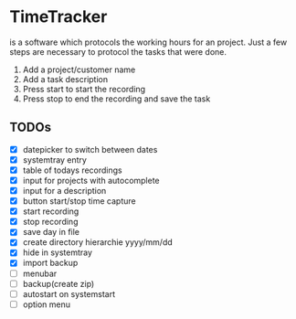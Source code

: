 # TimeTracker
is a software which protocols the working hours for an project. Just a few steps are necessary to protocol the tasks that were done.

1. Add a project/customer name
2. Add a task description
3. Press start to start the recording
4. Press stop to end the recording and save the task

## TODOs
- [X] datepicker to switch between dates
- [X] systemtray entry
- [X] table of todays recordings
- [X] input for projects with autocomplete
- [X] input for a description
- [X] button start/stop time capture
- [X] start recording
- [X] stop recording
- [X] save day in file
- [X] create directory hierarchie yyyy/mm/dd
- [X] hide in systemtray
- [X] import backup
- [ ] menubar
- [ ] backup(create zip)
- [ ] autostart on systemstart
- [ ] option menu
